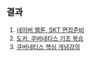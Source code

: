 ## 결과

1. [네이버 웹툰, SKT 면접준비](zio/stupid_week/2020/08/week4/jjeda/image/interview.png)
2. [도커, 쿠버네티스 기초 복습](zio/stupid_week/2020/08/week4/jjeda/docker_k8s.md)
3. [쿠버네티스 핵심 개념강의](zio/stupid_week/2020/08/week4/jjeda/image/k8s.png)